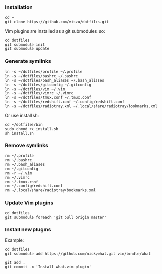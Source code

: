 ### Installation

    cd ~
    git clone https://github.com/viszu/dotfiles.git

Vim plugins are installed as a git submodules, so:

    cd dotfiles
    git submodule init
    git submodule update

### Generate symlinks

    ln -s ~/dotfiles/profile ~/.profile
    ln -s ~/dotfiles/bashrc ~/.bashrc
    ln -s ~/dotfiles/bash_aliases ~/.bash_aliases
    ln -s ~/dotfiles/gitconfig ~/.gitconfig
    ln -s ~/dotfiles/vim ~/.vim
    ln -s ~/dotfiles/vimrc ~/.vimrc
    ln -s ~/dotfiles/tmux.conf ~/.tmux.conf
    ln -s ~/dotfiles/redshift.conf ~/.config/redshift.conf
    ln -s ~/dotfiles/radiotray.xml ~/.local/share/radiotray/bookmarks.xml

Or use install.sh:

    cd ~/dotfiles/bin
    sudo chmod +x install.sh
    sh install.sh

### Remove symlinks

    rm ~/.profile
    rm ~/.bashrc
    rm ~/.bash_aliases
    rm ~/.gitconfig
    rm -r ~/.vim
    rm ~/.vimrc
    rm ~/.tmux.conf
    rm ~/.config/redshift.conf
    rm ~/.local/share/radiotray/bookmarks.xml

### Update Vim plugins

    cd dotfiles
    git submodule foreach 'git pull origin master'

### Install new plugins

Example:

    cd dotfiles
    git submodule add https://github.com/nick/what.git vim/bundle/what

    git add .
    git commit -m 'Install what.vim plugin'
